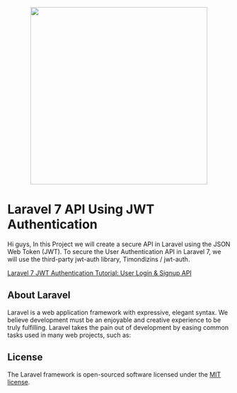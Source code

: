 <p align="center"><img src="https://res.cloudinary.com/dtfbvvkyp/image/upload/v1566331377/laravel-logolockup-cmyk-red.svg" width="400"></p>

<h1>Laravel 7 API Using JWT Authentication</h1>
Hi guys, In this Project we will create a secure API in Laravel using the JSON Web Token (JWT). To secure the User Authentication API in Laravel 7, we will use the third-party jwt-auth library, Timondizins / jwt-auth.

<p><a href="https://www.phpicoder.com/post/laravel-7-api-using-jwt-authentication" rel="nofollow">Laravel 7 JWT Authentication Tutorial: User Login &amp; Signup API</a></p>

## About Laravel

Laravel is a web application framework with expressive, elegant syntax. We believe development must be an enjoyable and creative experience to be truly fulfilling. Laravel takes the pain out of development by easing common tasks used in many web projects, such as:

## License

The Laravel framework is open-sourced software licensed under the [MIT license](https://opensource.org/licenses/MIT).